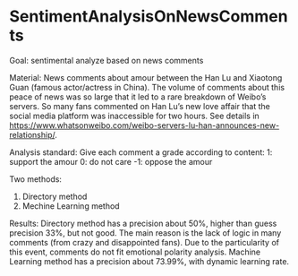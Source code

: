 # SentimentAnalysisOnNewsComments
Goal: sentimental analyze based on news comments

Material: News comments about amour between the Han Lu and Xiaotong Guan (famous actor/actress in China). The volume of comments about this peace of news was so large that it led to a rare breakdown of Weibo’s servers. So many fans commented on Han Lu’s new love affair that the social media platform was inaccessible for two hours. See details in https://www.whatsonweibo.com/weibo-servers-lu-han-announces-new-relationship/.

Analysis standard:
Give each comment a grade according to content:
1: support the amour
0: do not care
-1: oppose the amour


Two methods: 
1. Directory method
2. Mechine Learning method


Results:
Directory method has a precision about 50%, higher than guess precision 33%, but not good. The main reason is the lack of logic in many comments (from crazy and disappointed fans). Due to the particularity of this event, comments do not fit emotional polarity analysis.
Machine Learning method has a precision about 73.99%, with dynamic learning rate.
